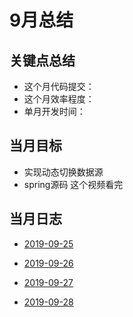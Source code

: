 # 9月总结

## 关键点总结

* 这个月代码提交：
* 这个月效率程度：
* 单月开发时间：

## 当月目标

* 实现动态切换数据源
* spring源码 这个视频看完

## 当月日志

* [2019-09-25](https://github.com/fulln/dailyLog/blob/master/2019.09/2019-09-25.md#当日总结)

* [2019-09-26](https://github.com/fulln/dailyLog/blob/master/2019.09/2019-09-26.md#当日总结)

* [2019-09-27](https://github.com/fulln/dailyLog/blob/master/2019.09/2019-09-27.md)

* [2019-09-28](https://github.com/fulln/dailyLog/blob/master/2019.09/2019-09-28.md)

